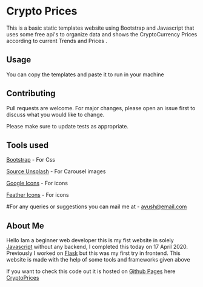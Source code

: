 # Crypto Prices

This is a basic static templates website using Bootstrap and Javascript that uses some free api's to organize data and shows the CryptoCurrency Prices according to current Trends and Prices .

## Usage


You can copy the templates and paste it to run in your machine


## Contributing
Pull requests are welcome. For major changes, please open an issue first to discuss what you would like to change.

Please make sure to update tests as appropriate.

## Tools used
[Bootstrap](https://getbootstrap.com/) - For Css

[Source Unsplash](https://source.unsplash.com/) - For Carousel images

[Google Icons](https://fonts.google.com/icons) - For icons

[Feather Icons](https://feathericons.com/) - For icons

#For any queries or suggestions you can mail me at - ayush@email.com
## About Me
Hello Iam a beginner web developer this is my fist website in solely [Javascript](https://developer.mozilla.org/en-US/docs/Web/JavaScript) without any backend, I completed
this today on 17 April 2020. 
Previously I worked on [Flask](https://flask.palletsprojects.com/en/1.1.x/quickstart/) but this was my first try in frontend.
This website is made with the help of some tools and frameworks given above

If you want to check this code out it is hosted on [Github Pages](https://pages.github.com/) here [CryptoPrices](https://ayushkumartomar.github.io/CryptoPrices/)
